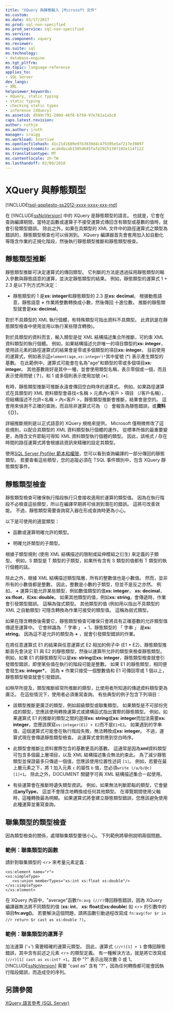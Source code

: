 ```yaml
---
title: "XQuery 與靜態輸入 |Microsoft 文件"
ms.custom: 
ms.date: 03/17/2017
ms.prod: sql-non-specified
ms.prod_service: sql-non-specified
ms.service: 
ms.component: xquery
ms.reviewer: 
ms.suite: sql
ms.technology:
- database-engine
ms.tgt_pltfrm: 
ms.topic: language-reference
applies_to:
- SQL Server
dev_langs:
- XML
helpviewer_keywords:
- XQuery, static typing
- static typing
- checking static types
- inference [XQuery]
ms.assetid: d599c791-200d-46f8-b758-97e761a1a5c0
caps.latest.revision: 
author: rothja
ms.author: jroth
manager: craigg
ms.workload: Inactive
ms.openlocfilehash: 41c21d1689e97b3939d4c479395e5af217e39897
ms.sourcegitcommit: acab4bcab1385d645fafe2925130f102e114f122
ms.translationtype: MT
ms.contentlocale: zh-TW
ms.lasthandoff: 02/09/2018
---
```

# <a name="xquery-and-static-typing"></a>XQuery 與靜態類型
[!INCLUDE[tsql-appliesto-ss2012-xxxx-xxxx-xxx-md](../includes/tsql-appliesto-ss2012-xxxx-xxxx-xxx-md.md)]

  在 [!INCLUDE[ssNoVersion](../includes/ssnoversion-md.md)] 中的 XQuery 是靜態類型的語言。 也就是，它會在查詢編譯期間，當特定函數或運算子不接受運算式傳回含有類型或基數的值時，就會引發類型錯誤。 除此之外，如果在具類型的 XML 文件中的路徑運算式之類型為錯誤的，靜態類型檢查也可以偵測到。 XQuery 編譯器首先會套用加入如自動化等隱含作業的正規化階段，然後執行靜態類型推斷和靜態類型檢查。  
  
## <a name="static-type-inference"></a>靜態類型推斷  
 靜態類型推斷可決定運算式的傳回類型。 它判斷的方法是透過採用靜態類型的輸入參數與靜態語意的運算，並決定靜態類型的結果。 例如，靜態類型的運算式 1 + 2.3 是以下列方式所決定：  
  
-   靜態類型的 1 是**xs: integer**和靜態類型的 2.3 是**xs: decimal**。 根據動態語意，靜態語意 **+** 作業將整數轉換成小數，然後傳回 十進位數。 推斷的靜態類型就會是**xs: decimal**。  
  
 對於不具類型的 XML 執行個體，有特殊類型可指出資料不具類型。 此資訊是在靜態類型檢查中使用並用以執行某些隱含轉換)。  
  
 對於具類型的資料而言，輸入類型是從 XML 結構描述集合所推斷，可約束 XML 資料類型的執行個體。 例如，如果結構描述允許唯一的項目類型的**xs: integer**，使用該元素的路徑運算式的結果會是零或多個類型的項目**xs: integer**。 目前使用的運算式，例如表示這`element(age,xs:integer)*`其中星號 (\*) 表示產生類型的基數。 在此範例中，運算式可能會在名為"age"和類型的零或多個項目**xs: integer**。 其他基數剛好是其中一種，並會使用類型名稱，表示零個或一個，而且表示使用問號 (**？**)，和 1 或多個則表示使用加號 (**+**).  
  
 有時，靜態類型推斷可推斷永遠會傳回空白時序的運算式。 例如，如果路徑運算式在具類型的 XML 資料類型會尋找\<名稱 > 元素內\<客戶 > 項目 （/客戶名稱），但結構描述不允許\<名稱 > 內\<客戶 >，靜態類型推斷會推斷，結果會是空的。 這會用來偵測不正確的查詢，而且除非運算式可為 （） 會報告為靜態錯誤，或**資料 （（））**。  
  
 詳細推斷規則是以正式語意的 XQuery 規格來提供。 Microsoft 僅稍微修改了這些規則，以配合具類型的 XML 資料類型執行個體的運作。 從標準所做的最重要變更，為隱含文件節點可得知 XML 資料類型執行個體的類型。 因此，該格式 / 存在時間的路徑運算式將會根據該資訊來精確的設定其類型。  
  
 使用[SQL Server Profiler 範本和權限](../tools/sql-server-profiler/sql-server-profiler-templates-and-permissions.md)，您可以看到查詢編譯的一部分傳回的靜態類型。 若要查看這些類型，您的追蹤必須在 TSQL 事件類別中，包含 XQuery 靜態類型事件。  
  
## <a name="static-type-checking"></a>靜態類型檢查  
 靜態類型檢查可確保執行階段執行只會接收適用於運算的類型值。 因為在執行階段不必檢查這些類型，所以在編譯早期將可偵測到潛在的錯誤。 這將可改善效能。 不過，靜態類型需要查詢寫入器在形成查詢時更為小心。  
  
 以下是可使用的適當類型：  
  
-   函數或運算明確允許的類型。  
  
-   明確允許類型的子類型。  
  
 根據子類型規則 (使用 XML 結構描述的限制或延伸模組之衍生) 來定義的子類型。 例如，S 類型是 T 類型的子類型，如果所有含有 S 類型的值都有 T 類型的執行個體的話。  
  
 除此之外，根據 XML 結構描述類型階層，所有的整數值也是小數值。 然而，並非所有的小數值都是整數。 因此，整數是小數的子類型，但並不是反之亦然。 例如，  **+** 運算只能允許某些類型，例如數值類型的值**xs: integer**， **xs: decimal**， **xs:float**，和**xs: double**。 如果其他類型的值，例如**xs: string**，會傳遞時，作業會引發類型錯誤。 這稱為強式類型。 其他類型的值 (例如用以指出不具類型的 XML 之自動類型) 可隱含轉換為作業可接受的類型值。 這稱為弱式類型。  
  
 如果在隱含轉換後需要它，靜態類型檢查可確保只會將具有正確基數的允許類型值傳遞至運算中。 它會辨識為 「 字串 」 + 1，靜態類型的 「 字串 」 是**xs: string**。 因為這不是允許的類型為 **+**  ，就會引發類型錯誤的作業。  
  
 在將任意運算式 E1 的結果與任意運算式 E2 相加的例子中 (E1 + E2)，靜態類型推斷首先會決定 E1 與 E2 的靜態類型，然後以運算所允許的類型來檢查靜態類型。 例如，如果 E1 的靜態類型可以是**xs: string**或**xs: integer**，靜態類型檢查就會引發類型錯誤，即使某些值在執行的階段可能是整數。 如果 E1 的靜態類型，相同便會發生**xs: integer\***。 因為 **+** 作業只接受一個整數值和 E1 可傳回零或 1 個以上，靜態類型檢查就會引發錯誤。  
  
 如稍早所提及，類型推斷經常所推斷的類型，比使用者所知道的傳遞資料類型更為廣泛。 在這些情況下，使用者必須重寫查詢。 有些典型的例子包含下列項目：  
  
-   該類型推斷更廣泛的類型，例如超級類型或聯集類型。 如果類型是不可部份完成的類型，您應該使用轉換運算式或建構函式指出實際的靜態類型。 例如，如果運算式 E1 的推斷的類型之間的選擇**xs: string**或**xs: integer**而加法需要**xs: integer**，您應該撰寫`xs:integer(E1) + E2`而不是`E1+E2`。 如果遇到的字串值，這個運算式可能會在執行階段失敗，無法轉換成**xs: integer**。 不過，運算式現在會傳遞靜態類型檢查。 此運算式會對應到空白時序。  
  
-   此類型會推斷比資料實際包含的基數更高的基數。 這通常是因為**xml**資料類型可包含多個最上層項目，以及 XML 結構描述集合無法約束此。 為了減少靜態類型並保證最多只傳遞一個值，您應該使用位置性述詞 `[1]`。 例如，若要在最上層元素之下，將 1 加入元素 `c` 的屬性 `b` 值，您必須`write (/a/b/@c)[1]+1`。 除此之外，DOCUMENT 關鍵字可與 XML 結構描述集合一起使用。  
  
-   有些運算會在推斷時遺失類型資訊。 例如，如果無法判斷節點的類型，它會變成**anyType**。 這並不會隱含地轉換成任何其他類型。 在導覽期間使用父軸時，這種轉換最為明顯。 如果運算式將會建立靜態類型錯誤，您應該避免使用此種運算並重寫查詢。  
  
## <a name="type-checking-of-union-types"></a>聯集類型的類型檢查  
 因為類型檢查的關係，處理聯集類型要很小心。 下列範例將舉例說明兩個問題。  
  
### <a name="example-function-over-union-type"></a>範例：聯集類型的函數  
 請針對聯集類型的 <`r`> 來考量元素定義：  
  
```  
<xs:element name="r">  
<xs:simpleType>  
   <xs:union memberTypes="xs:int xs:float xs:double"/>  
</xs:simpleType>  
</xs:element>  
```  
  
 在 XQuery 內容中，"average"函數`fn:avg (//r)`傳回靜態錯誤，因為 XQuery 編譯器無法將不同類型的值 (**xs: int**， **xs: float**或**xs:double**) 如 <`r`> 的引數中的項目**fn:avg()**。 若要解決這個問題，請將函數引動過程改寫成 `fn:avg(for $r in //r return $r cast as xs:double ?)`。  
  
### <a name="example-operator-over-union-type"></a>範例：聯集類型的運算子  
 加法運算 ('+') 需要精確的運算元類型。 因此，運算式 `(//r)[1] + 1` 會傳回靜態錯誤，其中含有前述之元素 <`r`> 的類型定義。 有一種解決方法，就是將它改寫成 `(//r)[1] cast as xs:int? +1`，其中 "?" 表示出現次數 0 或 1。 [!INCLUDE[ssNoVersion](../includes/ssnoversion-md.md)] 需要 "cast as" 含有 "?"，因為任何轉換都可能會因執行階段錯誤，而造成空的序列。  
  
## <a name="see-also"></a>另請參閱  
 [XQuery 語言參考 &#40;SQL Server&#41;](../xquery/xquery-language-reference-sql-server.md)  
  
  
